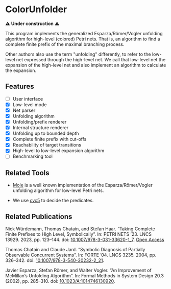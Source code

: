 ColorUnfolder
=============
⚠️ **Under construction** ⚠️

This program implements the generalized Esparza/Römer/Vogler unfolding algorithm for high-level (colored) Petri nets.
That is, an algorithm to find a complete finite prefix of the maximal branching process.

Other authors also use the term "unfolding" differently,
to refer to the low-level net expressed through the high-level net.
We call that low-level net the expansion of the high-level net
and also implement an algorithm to calculate the expansion.

Features
--------

- [ ] User interface
- [x] Low-level mode
- [x] Net parser
- [x] Unfolding algorithm
- [x] Unfolding/prefix renderer
- [x] Internal structure renderer
- [x] Unfolding up to bounded depth
- [x] Complete finite prefix with cut-offs
- [x] Reachability of target transitions
- [x] High-level to low-level expansion algorithm
- [ ] Benchmarking tool

Related Tools
-------------

- [Mole](http://www.lsv.fr/~schwoon/tools/mole/)
  is a well known implementation of the Esparza/Römer/Vogler unfolding algorithm for low-level Petri nets.

- We use [cvc5](https://github.com/cvc5/cvc5) to decide the predicates.

Related Publications
--------------------

Nick Würdemann, Thomas Chatain, and Stefan Haar.
“Taking Complete Finite Prefixes to High Level, Symbolically”.
In: PETRI NETS ’23. LNCS 13929. 2023, pp. 123–144.
doi: [10.1007/978-3-031-33620-1_7](https://www.doi.org/10.1007/978-3-031-33620-1_7).
[Open Access](https://hal.science/hal-04029490v1)

Thomas Chatain and Claude Jard.
“Symbolic Diagnosis of Partially Observable Concurrent Systems”.
In: FORTE ’04. LNCS 3235. 2004, pp. 326–342.
doi: [10.1007/978-3-540-30232-2_21](https://www.doi.org/10.1007/978-3-540-30232-2_21).

Javier Esparza, Stefan Römer, and Walter Vogler.
“An Improvement of McMillan’s Unfolding Algorithm”.
In: Formal Methods in System Design 20.3 (2002), pp. 285–310.
doi: [10.1023/A:1014746130920](https://www.doi.org/10.1023/A:1014746130920).
